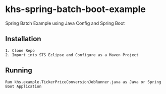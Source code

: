 # khs-spring-batch-boot-example
Spring Batch Example using Java Config and Spring Boot


Installation 
------------

	1. Clone Repo 
	2. Import into STS Eclipse and Configure as a Maven Project 


Running
-------

	Run khs.example.TickerPriceConversionJobRunner.java as Java or Spring Boot Application 
